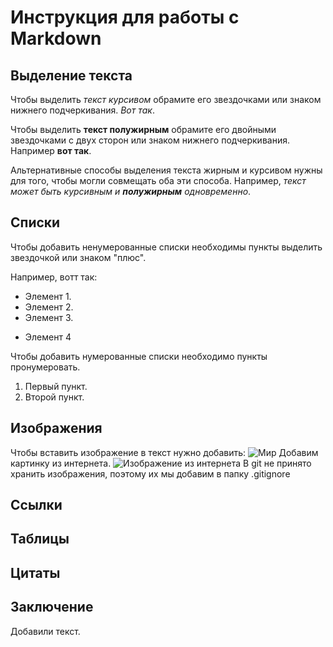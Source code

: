 # Инструкция для работы с Markdown
## Выделение текста
Чтобы выделить *текст курсивом* обрамите его звездочками или знаком нижнего подчеркивания. _Вот так_.

Чтобы выделить **текст полужирным** обрамите его двойными звездочками с двух сторон или знаком нижнего подчеркивания. Например __вот так__.

Альтернативные способы выделения текста жирным и курсивом нужны для того, чтобы могли совмещать оба эти способа. Например, _текст может быть курсивным и **полужирным** одновременно_. 
## Списки
Чтобы добавить ненумерованные списки необходимы пункты выделить звездочкой или знаком "плюс".

Например, вотт так:
* Элемент 1.
* Элемент 2.
* Элемент 3.
+ Элемент 4

Чтобы добавить нумерованные списки необходимо пункты пронумеровать.

1. Первый пункт.
2. Второй пункт.

## Изображения

Чтобы вставить изображение в текст нужно добавить:
![Мир](mir.jpg)
Добавим картинку из интернета.
![Изображение из интернета](https://www.imgonline.com.ua/examples/bee-on-daisy.jpg)
В git не принято хранить изображения, поэтому их мы добавим в папку .gitignore
## Ссылки
## Таблицы
## Цитаты
## Заключение
Добавили текст.
